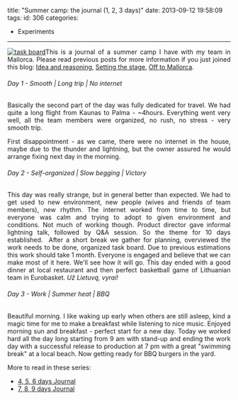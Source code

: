 title: "Summer camp: the journal (1, 2, 3 days)"
date: 2013-09-12 19:58:09
tags:
id: 306
categories:
  - Experiments
---

<div style="text-align: justify;">

[![task board](http://files.bebetterleader.com/media/task-board.jpg)](http://files.bebetterleader.com/media/task-board.jpg)This is a journal of a summer camp I have with my team in Mallorca. Please read previous posts for more information if you just joined this blog: [Idea and reasoning](http://www.bebetterleader.com/summer-camp-idea-and-reasoning/), [Setting the stage](http://www.bebetterleader.com/summer-camp-setting-the-stage/), [Off to Mallorca](http://www.bebetterleader.com/summer-camp-off-to-mallorca/).

###### Day 1 - Smooth | Long trip | No internet

Basically the second part of the day was fully dedicated for travel. We had quite a long flight from Kaunas to Palma - ~4hours. Everything went very well, all the team members were organized, no rush, no stress - very smooth trip.

First disappointment - as we came, there were no internet in the house, maybe due to the thunder and lightning, but the owner assured he would arrange fixing next day in the morning.

###### Day 2 - Self-organized | Slow begging | Victory

This day was really strange, but in general better than expected. We had to get used to new environment, new people (wives and friends of team members), new rhythm. The internet worked from time to time, but everyone was calm and trying to adopt to given environment and conditions. Not much of working though. Product director gave informal lightning talk, followed by Q&amp;A session. So the theme for 10 days established.  After a short break we gather for planning, overviewed the work needs to be done, organized task board. Due to previous estimations this work should take 1 month. Everyone is engaged and believe that we can make most of it here. We'll see how it will go. This day ended with a good dinner at local restaurant and then perfect basketball game of Lithuanian team in Eurobasket. _Už Lietuvą, vyrai!_

###### Day 3 - Work | Summer heat | BBQ

Beautiful morning. I like waking up early when others are still asleep, kind a magic time for me to make a breakfast while listening to nice music. Enjoyed morning sun and breakfast - perfect start for a new day. Today we worked hard all the day long starting from 9 am with stand-up and ending the work day with a successful release to production at 7 pm with a great "swimming break" at a local beach. Now getting ready for BBQ burgers in the yard.

More to read in these series:

*   [4, 5, 6 days Journal](http://www.bebetterleader.com/summer-camp-the-journal-4-5-6-days/)
*   [7, 8, 9 days Journal](http://www.bebetterleader.com/summer-camp-the-journal-7-8-9-days/)
</div>